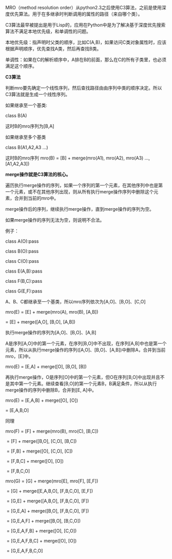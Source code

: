 MRO（method resolution order）从python2.3之后使用C3算法，之前是使用深度优先算法。用于在多继承时判断调用的属性的路径（来自哪个类）。

C3算法最早被提出是用于Lisp的，应用在Python中是为了解决基于深度优先搜索算法不满足本地优先级，和单调性的问题。

本地优先级：指声明时父类的顺序，比如C(A,B)，如果访问C类对象属性时，应该根据声明顺序，优先查找A类，然后再查找B类。

单调性：如果在C的解析顺序中，A排在B的前面，那么在C的所有子类里，也必须满足这个顺序。

**C3算法**

判断mro要先确定一个线性序列，然后查找路径由由序列中类的顺序决定。所以C3算法就是生成一个线性序列。

如果继承至一个基类:

class B(A)

这时B的mro序列为[B,A]

如果继承至多个基类

class B(A1,A2,A3 ...)

这时B的mro序列 mro(B) = [B] + merge(mro(A1), mro(A2), mro(A3) ..., [A1,A2,A3])

**merge操作就是C3算法的核心。**

 遍历执行merge操作的序列，如果一个序列的第一个元素，在其他序列中也是第一个元素，或不在其他序列出现，则从所有执行merge操作序列中删除这个元素，合并到当前的mro中。

merge操作后的序列，继续执行merge操作，直到merge操作的序列为空。

如果merge操作的序列无法为空，则说明不合法。

例子：

class A(O):pass

class B(O):pass

class C(O):pass

class E(A,B):pass

class F(B,C):pass

class G(E,F):pass

A、B、C都继承至一个基类，所以mro序列依次为[A,O]、[B,O]、[C,O]

mro(E) = [E] + merge(mro(A), mro(B), [A,B])

   = [E] + merge([A,O], [B,O], [A,B])

执行merge操作的序列为[A,O]、[B,O]、[A,B]

A是序列[A,O]中的第一个元素，在序列[B,O]中不出现，在序列[A,B]中也是第一个元素，所以从执行merge操作的序列([A,O]、[B,O]、[A,B])中删除A，合并到当前mro，[E]中。

mro(E) = [E,A] + merge([O], [B,O], [B])

再执行merge操作，O是序列[O]中的第一个元素，但O在序列[B,O]中出现并且不是其中第一个元素。继续查看[B,O]的第一个元素B，B满足条件，所以从执行merge操作的序列中删除B，合并到[E, A]中。

mro(E) = [E,A,B] + merge([O], [O])

   = [E,A,B,O]

同理

mro(F) = [F] + merge(mro(B), mro(C), [B,C])

​     = [F] + merge([B,O], [C,O], [B,C])

​     = [F,B] + merge([O], [C,O], [C])

​     = [F,B,C] + merge([O], [O])

​     = [F,B,C,O]

mro(G) = [G] + merge(mro[E], mro[F], [E,F])

​     = [G] + merge([E,A,B,O], [F,B,C,O], [E,F])

​     = [G,E] + merge([A,B,O], [F,B,C,O], [F])

​     = [G,E,A] + merge([B,O], [F,B,C,O], [F])

​     = [G,E,A,F] + merge([B,O], [B,C,O])

​     = [G,E,A,F,B] + merge([O], [C,O])

​     = [G,E,A,F,B,C] + merge([O], [O])

​     = [G,E,A,F,B,C,O]
